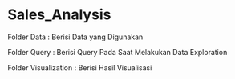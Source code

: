 # Sales_Analysis

Folder Data : Berisi Data yang Digunakan

Folder Query : Berisi Query Pada Saat Melakukan Data Exploration

Folder Visualization : Berisi Hasil Visualisasi
